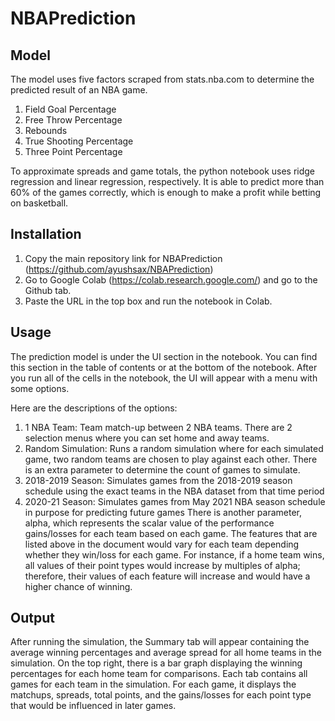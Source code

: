 # NBAPrediction

## Model
The model uses five factors scraped from stats.nba.com to determine the predicted result of an NBA game.
1. Field Goal Percentage
2. Free Throw Percentage
3. Rebounds
4. True Shooting Percentage
5. Three Point Percentage


To approximate spreads and game totals, the python notebook uses ridge regression and linear regression, respectively. It is able to predict more than 60% of the games correctly, which is enough to make a profit while betting on basketball. 


## Installation
1. Copy the main repository link for NBAPrediction (https://github.com/ayushsax/NBAPrediction)
2. Go to Google Colab (https://colab.research.google.com/) and go to the Github tab.
3. Paste the URL in the top box and run the notebook in Colab.


## Usage
The prediction model is under the UI section in the notebook. You can find this section in the table of contents or at the bottom of the notebook. After you run all of the cells in the notebook, the UI will appear with a menu with some options.

Here are the descriptions of the options:
1.  1 NBA Team: Team match-up between 2 NBA teams. There are 2 selection menus where you can set home and away teams.
2.  Random Simulation: Runs a random simulation where for each simulated game, two random teams are chosen to play against each other. There is an extra parameter to determine the count of games to simulate.
3.  2018-2019 Season: Simulates games from the 2018-2019 season schedule using the exact teams in the NBA dataset from that time period
4.  2020-21 Season: Simulates games from May 2021 NBA season schedule in purpose for predicting future games
There is another parameter, alpha, which represents the scalar value of the performance gains/losses for each team based on each game. The features that are listed above in the document would vary for each team depending whether they win/loss for each game. For instance, if a home team wins, all values of their point types would increase by multiples of alpha; therefore, their values of each feature will increase and would have a higher chance of winning.

## Output
After running the simulation, the Summary tab will appear containing the average winning percentages and average spread for all home teams in the simulation. On the top right, there is a bar graph displaying the winning percentages for each home team for comparisons. Each tab contains all games for each team in the simulation. For each game, it displays the matchups, spreads, total points, and the gains/losses for each point type that would be influenced in later games.

